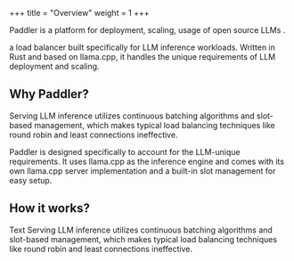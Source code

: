 +++
title = "Overview"
weight = 1
+++

Paddler is a platform for deployment, scaling, usage of open source LLMs .

a load balancer built specifically for LLM inference workloads. Written in Rust and based on llama.cpp, it handles the unique requirements of LLM deployment and scaling.

## Why Paddler?

Serving LLM inference utilizes continuous batching algorithms and slot-based management, which makes typical load balancing techniques like round robin and least connections ineffective.

Paddler is designed specifically to account for the LLM-unique requirements. It uses llama.cpp as the inference engine and comes with its own llama.cpp server implementation and a built-in slot management for easy setup.

## How it works?

Text
Serving LLM inference utilizes continuous batching algorithms and slot-based management, which makes typical load balancing techniques like round robin and least connections ineffective.
